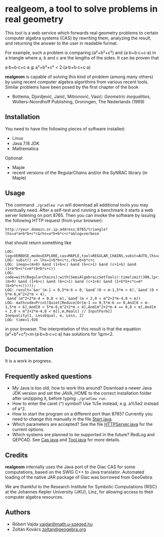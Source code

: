 # realgeom, a tool to solve problems in real geometry #
This tool is a web service which forwards real geometry problems
to certain computer algebra systems (CAS) by rewriting them, analyzing the
result, and returning the answer to the user in readable format.

For example, such a problem is comparing (a²+b²+c²) and (a·b+b·c+c·a) in
a triangle where a, b and c are the lengths of the sides. It can be
proven that

a·b+b·c+c·a ≦ a²+b²+c² < 2·(a·b+b·c+c·a)

**realgeom** is capable of solving this kind of problem (among many others) by using recent computer
algebra algorithms from various recent tools. Similar problems have been
posed by the first chapter of the book

* Bottema, Djordjević, Janić, Mitronović, Vasić:
  _Geometric inequalities_, Wolters-Noordhoff Publishing, Groningen, The Nederlands (1969)

## Installation ##
You need to have the following pieces of software installed:

* Linux
* Java 7/8 JDK
* Mathematica

Optional:

* Maple
* recent versions of the RegularChains and/or the SyNRAC library (in Maple)

## Usage ##
The command `./gradlew run` will download all additional tools you may
eventually need. After a self-test and running a benchmark it starts
a web server listening on port 8765. Then you can invoke the software
by issuing the following HTTP request (from your browser):
```
http://your.domain.or.ip.address:8765/triangle?lhs=a*a+b*b+c*c&rhs=a*b+b*c+c*a&log=verbose
```
that should return something like
```
LOG: log=VERBOSE,mode=EXPLORE,cas=MAPLE,tool=REGULAR_CHAINS,subst=AUTO,lhs=a*a+b*b+c*c,rhs=a*b+b*c+c*a,timelimit=300
LOG: subst() => lhs=1+b*b+c*c,rhs=b+b*c+c
LOG: ineqs=(m>0) &and (1+b>c) &and (b+c>1) &and (c+1>b) &and (1+b*b+c*c=m*(b+b*c+c))
LOG: code=with(RegularChains):with(SemiAlgebraicSetTools):timelimit(300,lprint(QuantifierElimination(&E([b,c]),(m>0) &and (1+b>c) &and (b+c>1) &and (c+1>b) &and (1+b*b+c*c=m*(b+b*c+c)))));
LOG: result=`&or`(m-1 = 0,5*m-6 = 0,`&and`(0 < m-1,5*m < 6),`&and`(0 < 5*m-6,m^2+2*m < 4),
`&and`(m^2+2*m-4 = 0,0 < m),`&and`(m < 2,0 < m^2+2*m-4,0 < m))
LOG: mathcode=Print[Quiet[Reduce[Or[m-1 == 0,5*m-6 == 0,And[0 < m-1,5*m < 6],And[0 < 5*m-6,m^2+2*m < 4],And[m^2+2*m-4 == 0,0 < m],And[m < 2,0 < m^2+2*m-4,0 < m]],m,Reals] // InputForm]]
Inequality[1, LessEqual, m, Less, 2]
LOG: time=1.926
```
in your browser. The interpretation of this result is that the equation
(a²+b²+c²)=m·(a·b+b·c+c·a)
has solutions for 1≦m<2.

## Documentation ##
It is a work in progress.

## Frequently asked questions ##
* My Java is too old, how to work this around? Download a newer Java JDK version and set the JAVA_HOME to the correct installation folder after unzipping it, before typing `./gradlew run`.
* How to enter the caret (^) symbol? Use %5e instead, e.g. a%5e2 instead of a^2.
* How to start the program on a different port than 8765? Currently you need to change this manually in the file [Start.java](src/main/java/realgeom/Start.java).
* Which parameters are accepted? See the file [HTTPServer.java](src/main/java/realgeom/HTTPServer.java) for the current options.
* Which systems are planned to be supported in the future? RedLog and QEPCAD. See [Cas.java](src/main/java/realgeom/Cas.java) and [Tool.java](src/main/java/realgeom/Tool.java) for more details.

## Credits ##
**realgeom** internally uses the Java port of the Giac CAS for some
computations, based on the SWIG C++ to Java translator. Automated loading
of the native JAR package of Giac was borrowed from GeoGebra.

We are thankful to the Research Institute for Symbolic Computations (RISC) at
the Johannes Kepler University (JKU), Linz, for allowing access to their
computer algebra resources.

## Authors ##
* Róbert Vajda <vajdar@math.u-szeged.hu>
* Zoltán Kovács <zoltan@geogebra.org>
